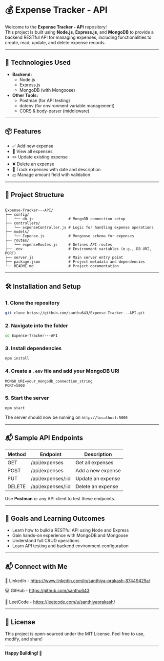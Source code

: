 # 💰 Expense Tracker - API

Welcome to the **Expense Tracker - API** repository!  
This project is built using **Node.js**, **Express.js**, and **MongoDB** to provide a backend RESTful API for managing expenses, including functionalities to create, read, update, and delete expense records.

---

## 🚀 Technologies Used

- **Backend:**  
  - Node.js  
  - Express.js  
  - MongoDB (with Mongoose)  
- **Other Tools:**  
  - Postman (for API testing)  
  - dotenv (for environment variable management)  
  - CORS & body-parser (middleware)  

---

## 📦 Features

- ✅ Add new expense  
- 📄 View all expenses  
- ✏️ Update existing expense  
- ❌ Delete an expense  
- 📆 Track expenses with date and description  
- 💵 Manage amount field with validation  

---

## 📂 Project Structure

```

Expense-Tracker---API/
├── config/
│   └── db.js                # MongoDB connection setup
├── controllers/
│   └── expenseController.js # Logic for handling expense operations
├── models/
│   └── Expense.js           # Mongoose schema for expenses
├── routes/
│   └── expenseRoutes.js     # Defines API routes
├── .env                     # Environment variables (e.g., DB URI, PORT)
├── server.js                # Main server entry point
├── package.json             # Project metadata and dependencies
└── README.md                # Project documentation

````

---

## 🛠️ Installation and Setup

### 1. Clone the repository

```bash
git clone https://github.com/santhu643/Expense-Tracker---API.git
````

### 2. Navigate into the folder

```bash
cd Expense-Tracker---API
```

### 3. Install dependencies

```bash
npm install
```

### 4. Create a `.env` file and add your MongoDB URI

```env
MONGO_URI=your_mongodb_connection_string
PORT=5000
```

### 5. Start the server

```bash
npm start
```

The server should now be running on `http://localhost:5000`

---

## 📬 Sample API Endpoints

| Method | Endpoint           | Description       |
| ------ | ------------------ | ----------------- |
| GET    | /api/expenses      | Get all expenses  |
| POST   | /api/expenses      | Add a new expense |
| PUT    | /api/expenses/\:id | Update an expense |
| DELETE | /api/expenses/\:id | Delete an expense |

Use **Postman** or any API client to test these endpoints.

---

## 🎯 Goals and Learning Outcomes

* Learn how to build a RESTful API using Node and Express
* Gain hands-on experience with MongoDB and Mongoose
* Understand full CRUD operations
* Learn API testing and backend environment configuration

---

## 📬 Connect with Me
🔗 LinkedIn - https://www.linkedin.com/in/santhiya-prakash-87449425a/

💻 GitHub - https://github.com/santhu643

🧠 LeetCode - https://leetcode.com/u/santhiyaprakash/

---

## 📄 License

This project is open-sourced under the MIT License.
Feel free to use, modify, and share!

---

**Happy Building! 🚀**
